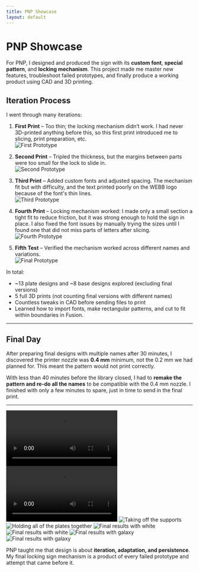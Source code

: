 ```yaml
---
title: PNP Showcase
layout: default
---
```


# PNP Showcase

For PNP, I designed and produced the sign with its **custom font**, **special pattern**, and **locking mechanism**. This project made me master new features, troubleshoot failed prototypes, and finally produce a working product using CAD and 3D printing.


## Iteration Process

I went through many iterations:

1. **First Print** – Too thin; the locking mechanism didn’t work. I had never 3D-printed anything before this, so this first print introduced me to slicing, print preparation, etc.   
   ![First Prototype](images/pnp-prototype1.jpeg)

2. **Second Print** – Tripled the thickness, but the margins between parts were too small for the lock to slide in.  
   ![Second Prototype](images/pnp-prototype2.jpeg)

3. **Third Print** – Added custom fonts and adjusted spacing. The mechanism fit but with difficulty, and the text printed poorly on the WEBB logo because of the font's thin lines.  
   ![Third Prototype](images/pnp-prototype3.jpeg)

4. **Fourth Print** – Locking mechanism worked: I made only a small section a tight fit to reduce friction, but it was strong enough to hold the sign in place. I also fixed the font issues by manually trying the sizes until I found one that did not miss parts of letters after slicing.  
   ![Fourth Prototype](images/pnp-prototype4.jpeg)

5. **Fifth Test** – Verified the mechanism worked across different names and variations.  
   ![Final Prototype](images/pnp-prototype5.jpeg)

In total:  
- ~13 plate designs and ~8 base designs explored (excluding final versions) 
- 5 full 3D prints (not counting final versions with different names)  
- Countless tweaks in CAD before sending files to print
- Learned how to import fonts, make rectangular patterns, and cut to fit within boundaries in Fusion.   

---

## Final Day

After preparing final designs with multiple names after 30 minutes, I discovered the printer nozzle was **0.4 mm** minimum, not the 0.2 mm we had planned for. This meant the pattern would not print correctly.  

With less than 40 minutes before the library closed, I had to **remake the pattern and re-do all the names** to be compatible with the 0.4 mm nozzle. I finished with only a few minutes to spare, just in time to send in the final print.

---

![Walking in as the print is finishing](images/pnp-printing1.mov)
![About to see the final product](images/pnp-printing2.mov)
![Taking off the supports](images/pnp-final1.jpeg)
![Holding all of the plates together](images/pnp-final2.jpeg)
![Final results with white](images/pnp-final3.jpeg)
![Final results with white](images/pnp-final4.jpeg)
![Final results with galaxy](images/pnp-final5.jpeg)
![Final results with galaxy](images/pnp-final6.jpeg)

PNP taught me that design is about **iteration, adaptation, and persistence**. My final locking sign mechanism is a product of every failed prototype and attempt that came before it.
